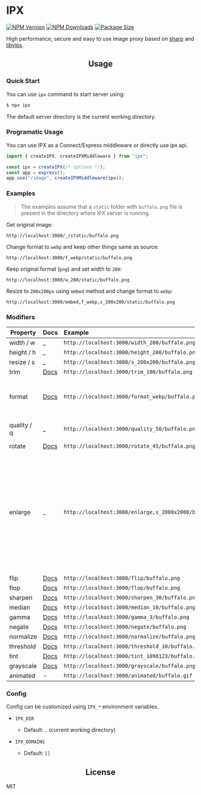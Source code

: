# IPX

[![NPM Vernion](https://flat.badgen.net/npm/v/ipx)](https://www.npmjs.com/package/ipx)
[![NPM Downloads](https://flat.badgen.net/npm/dt/ipx)](https://www.npmjs.com/package/ipx)
[![Package Size](https://flat.badgen.net/packagephobia/install/ipx)](https://packagephobia.now.sh/result?p=ipx)

High performance, secure and easy to use image proxy based on [sharp](https://github.com/lovell/sharp) and [libvips](https://github.com/libvips/libvips).

<h2 align="center">Usage</h2>

### Quick Start

You can use `ipx` command to start server using:

```bash
$ npx ipx
```

The default server directory is the current working directory.

### Programatic Usage

You can use IPX as a Connect/Express middleware or directly use ipx api.

```js
import { createIPX, createIPXMiddleware } from "ipx";

const ipx = createIPX(/* options */);
const app = express();
app.use("/image", createIPXMiddleware(ipx));
```

### Examples

> The examples assume that a `static` folder with `buffalo.png` file is present in the directory where IPX server is running.

Get original image:

`http://localhost:3000/_/static/buffalo.png`

Change format to `webp` and keep other things same as source:

`http://localhost:3000/f_webp/static/buffalo.png`

Keep original format (`png`) and set width to `200`:

`http://localhost:3000/w_200/static/buffalo.png`

Resize to `200x200px` using `embed` method and change format to `webp`:

`http://localhost:3000/embed,f_webp,s_200x200/static/buffalo.png`

### Modifiers

| Property    | Docs                                                            | Example                                                 | Comments                                                                                                                                                          |
| ----------- | :-------------------------------------------------------------- | :------------------------------------------------------ | :---------------------------------------------------------------------------------------------------------------------------------------------------------------- |
| width / w   | \_                                                              | `http://localhost:3000/width_200/buffalo.png`           |
| height / h  | \_                                                              | `http://localhost:3000/height_200/buffalo.png`          |
| resize / s  | \_                                                              | `http://localhost:3000/s_200x200/buffalo.png`           |
| trim        | [Docs](https://sharp.pixelplumbing.com/api-resize#trim)         | `http://localhost:3000/trim_100/buffalo.png`            |
| format      | [Docs](https://sharp.pixelplumbing.com/api-output#toformat)     | `http://localhost:3000/format_webp/buffalo.png`         | Supported format: `jpg`, `jpeg`, `png`, `webp`, `avif`, `gif`, `heif`                                                                                             |
| quality / q | \_                                                              | `http://localhost:3000/quality_50/buffalo.png`          | Accepted values: 0 to 100                                                                                                                                         |
| rotate      | [Docs](https://sharp.pixelplumbing.com/api-operation#rotate)    | `http://localhost:3000/rotate_45/buffalo.png`           |
| enlarge     | \_                                                              | `http://localhost:3000/enlarge,s_2000x2000/buffalo.png` | Allow the image to be upscaled. By default the returned image will never be larger than the source in any dimension, while preserving the requested aspect ratio. |
| flip        | [Docs](https://sharp.pixelplumbing.com/api-operation#flip)      | `http://localhost:3000/flip/buffalo.png`                |
| flop        | [Docs](https://sharp.pixelplumbing.com/api-operation#flop)      | `http://localhost:3000/flop/buffalo.png`                |
| sharpen     | [Docs](https://sharp.pixelplumbing.com/api-operation#sharpen)   | `http://localhost:3000/sharpen_30/buffalo.png`          |
| median      | [Docs](https://sharp.pixelplumbing.com/api-operation#median)    | `http://localhost:3000/median_10/buffalo.png`           |
| gamma       | [Docs](https://sharp.pixelplumbing.com/api-operation#gamma)     | `http://localhost:3000/gamma_3/buffalo.png`             |
| negate      | [Docs](https://sharp.pixelplumbing.com/api-operation#negate)    | `http://localhost:3000/negate/buffalo.png`              |
| normalize   | [Docs](https://sharp.pixelplumbing.com/api-operation#normalize) | `http://localhost:3000/normalize/buffalo.png`           |
| threshold   | [Docs](https://sharp.pixelplumbing.com/api-operation#threshold) | `http://localhost:3000/threshold_10/buffalo.png`        |
| tint        | [Docs](https://sharp.pixelplumbing.com/api-colour#tint)         | `http://localhost:3000/tint_1098123/buffalo.png`        |
| grayscale   | [Docs](https://sharp.pixelplumbing.com/api-colour#grayscale)    | `http://localhost:3000/grayscale/buffalo.png`           |
| animated    | -                                                               | `http://localhost:3000/animated/buffalo.gif`            | Experimental                                                                                                                                                      |

### Config

Config can be customized using `IPX_*` environment variables.

- `IPX_DIR`

  - Default: `.` (current working directory)

- `IPX_DOMAINS`
  - Default: `[]`

<h2 align="center">License</h2>

MIT
